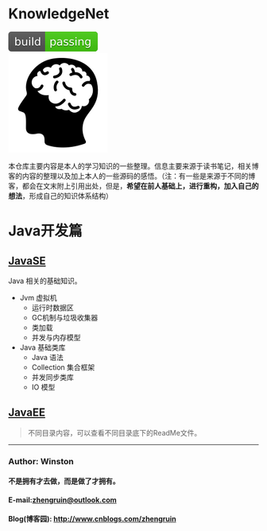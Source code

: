 # KnowledgeNet
![](/images/logo/passing.svg) <br>
![knowledgenet-logo]

本仓库主要内容是本人的学习知识的一些整理。信息主要来源于读书笔记，相关博客的内容的整理以及加上本人的一些源码的感悟。（注：有一些是来源于不同的博客，都会在文末附上引用出处，但是，**希望在前人基础上，进行重构，加入自己的想法**，形成自己的知识体系结构）


# Java开发篇


## [**JavaSE**](/javase)
Java 相关的基础知识。
- Jvm 虚拟机
    - 运行时数据区
    - GC机制与垃圾收集器
    - 类加载
    - 并发与内存模型
- Java 基础类库
    - Java 语法
    - Collection 集合框架
    - 并发同步类库
    - IO 模型


## [**JavaEE**](/javaee)









> 不同目录内容，可以查看不同目录底下的ReadMe文件。


***
### Author: Winston
#### 不是拥有才去做，而是做了才拥有。
#### E-mail:zhengruin@outlook.com 
#### Blog(博客园): http://www.cnblogs.com/zhengruin

[knowledgenet-logo]: /images/brain.png




